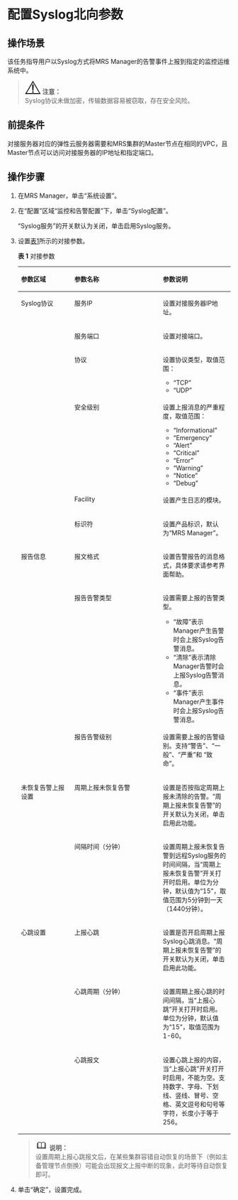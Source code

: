 # 配置Syslog北向参数<a name="ZH-CN_TOPIC_0035209606"></a>

## 操作场景<a name="section2203633518343"></a>

该任务指导用户以Syslog方式将MRS Manager的告警事件上报到指定的监控运维系统中。

>![](public_sys-resources/icon-notice.gif) **注意：**   
>Syslog协议未做加密，传输数据容易被窃取，存在安全风险。  

## 前提条件<a name="section36395386183434"></a>

对接服务器对应的弹性云服务器需要和MRS集群的Master节点在相同的VPC，且Master节点可以访问对接服务器的IP地址和指定端口。

## 操作步骤<a name="section58423188183440"></a>

1.  在MRS Manager，单击“系统设置”。
2.  在“配置”区域“监控和告警配置”下，单击“Syslog配置”。

    “Syslog服务”的开关默认为关闭，单击启用Syslog服务。

3.  设置[表1](#table27202707183556)所示的对接参数。

    **表 1**  对接参数

    <a name="table27202707183556"></a>
    <table><thead align="left"><tr id="row47060330183556"><th class="cellrowborder" valign="top" width="25.06250625062506%" id="mcps1.2.4.1.1"><p id="p14351306183556"><a name="p14351306183556"></a><a name="p14351306183556"></a><strong id="b20231298183759"><a name="b20231298183759"></a><a name="b20231298183759"></a>参数区域</strong></p>
    </th>
    <th class="cellrowborder" valign="top" width="41.6041604160416%" id="mcps1.2.4.1.2"><p id="p21605148183556"><a name="p21605148183556"></a><a name="p21605148183556"></a><strong id="b28122452183759"><a name="b28122452183759"></a><a name="b28122452183759"></a>参数名称</strong></p>
    </th>
    <th class="cellrowborder" valign="top" width="33.33333333333333%" id="mcps1.2.4.1.3"><p id="p5186587183556"><a name="p5186587183556"></a><a name="p5186587183556"></a><strong id="b63326163183759"><a name="b63326163183759"></a><a name="b63326163183759"></a>参数说明</strong></p>
    </th>
    </tr>
    </thead>
    <tbody><tr id="row46679286183556"><td class="cellrowborder" rowspan="6" valign="top" width="25.06250625062506%" headers="mcps1.2.4.1.1 "><p id="p50057990183715"><a name="p50057990183715"></a><a name="p50057990183715"></a>Syslog协议</p>
    </td>
    <td class="cellrowborder" valign="top" width="41.6041604160416%" headers="mcps1.2.4.1.2 "><p id="p725082518366"><a name="p725082518366"></a><a name="p725082518366"></a>服务IP</p>
    </td>
    <td class="cellrowborder" valign="top" width="33.33333333333333%" headers="mcps1.2.4.1.3 "><p id="p5044598018366"><a name="p5044598018366"></a><a name="p5044598018366"></a>设置对接服务器IP地址。</p>
    </td>
    </tr>
    <tr id="row29064819183556"><td class="cellrowborder" valign="top" headers="mcps1.2.4.1.1 "><p id="p6657098418366"><a name="p6657098418366"></a><a name="p6657098418366"></a>服务端口</p>
    </td>
    <td class="cellrowborder" valign="top" headers="mcps1.2.4.1.2 "><p id="p2354060618366"><a name="p2354060618366"></a><a name="p2354060618366"></a>设置对接端口。</p>
    </td>
    </tr>
    <tr id="row49691024183556"><td class="cellrowborder" valign="top" headers="mcps1.2.4.1.1 "><p id="p7949112183556"><a name="p7949112183556"></a><a name="p7949112183556"></a>协议</p>
    </td>
    <td class="cellrowborder" valign="top" headers="mcps1.2.4.1.2 "><p id="p39898345183556"><a name="p39898345183556"></a><a name="p39898345183556"></a>设置协议类型，取值范围：</p>
    <a name="ul34893161183618"></a><a name="ul34893161183618"></a><ul id="ul34893161183618"><li><span class="parmvalue" id="parmvalue29139435153342"><a name="parmvalue29139435153342"></a><a name="parmvalue29139435153342"></a>“TCP”</span></li><li><span class="parmvalue" id="parmvalue35394249153344"><a name="parmvalue35394249153344"></a><a name="parmvalue35394249153344"></a>“UDP”</span></li></ul>
    </td>
    </tr>
    <tr id="row23540789183556"><td class="cellrowborder" valign="top" headers="mcps1.2.4.1.1 "><p id="p33624883183556"><a name="p33624883183556"></a><a name="p33624883183556"></a>安全级别</p>
    </td>
    <td class="cellrowborder" valign="top" headers="mcps1.2.4.1.2 "><p id="p12333865183623"><a name="p12333865183623"></a><a name="p12333865183623"></a>设置上报消息的严重程度，取值范围：</p>
    <a name="ul31709965183626"></a><a name="ul31709965183626"></a><ul id="ul31709965183626"><li><span class="parmvalue" id="parmvalue56757637153346"><a name="parmvalue56757637153346"></a><a name="parmvalue56757637153346"></a>“Informational”</span></li><li><span class="parmvalue" id="parmvalue56740577153347"><a name="parmvalue56740577153347"></a><a name="parmvalue56740577153347"></a>“Emergency”</span></li><li><span class="parmvalue" id="parmvalue45090428153349"><a name="parmvalue45090428153349"></a><a name="parmvalue45090428153349"></a>“Alert”</span></li><li><span class="parmvalue" id="parmvalue302693153352"><a name="parmvalue302693153352"></a><a name="parmvalue302693153352"></a>“Critical”</span></li><li><span class="parmvalue" id="parmvalue23215426153359"><a name="parmvalue23215426153359"></a><a name="parmvalue23215426153359"></a>“Error”</span></li><li><span class="parmvalue" id="parmvalue4727945015341"><a name="parmvalue4727945015341"></a><a name="parmvalue4727945015341"></a>“Warning”</span></li><li><span class="parmvalue" id="parmvalue5878855515343"><a name="parmvalue5878855515343"></a><a name="parmvalue5878855515343"></a>“Notice”</span></li><li><span class="parmvalue" id="parmvalue1493165215345"><a name="parmvalue1493165215345"></a><a name="parmvalue1493165215345"></a>“Debug”</span></li></ul>
    </td>
    </tr>
    <tr id="row17804690183556"><td class="cellrowborder" valign="top" headers="mcps1.2.4.1.1 "><p id="p18796795183644"><a name="p18796795183644"></a><a name="p18796795183644"></a>Facility</p>
    </td>
    <td class="cellrowborder" valign="top" headers="mcps1.2.4.1.2 "><p id="p46145461183644"><a name="p46145461183644"></a><a name="p46145461183644"></a>设置产生日志的模块。</p>
    </td>
    </tr>
    <tr id="row19573745183642"><td class="cellrowborder" valign="top" headers="mcps1.2.4.1.1 "><p id="p18500810183644"><a name="p18500810183644"></a><a name="p18500810183644"></a>标识符</p>
    </td>
    <td class="cellrowborder" valign="top" headers="mcps1.2.4.1.2 "><p id="p22170612183644"><a name="p22170612183644"></a><a name="p22170612183644"></a>设置产品标识，默认为“MRS Manager”。</p>
    </td>
    </tr>
    <tr id="row23164398183655"><td class="cellrowborder" rowspan="3" valign="top" width="25.06250625062506%" headers="mcps1.2.4.1.1 "><p id="p60367007183655"><a name="p60367007183655"></a><a name="p60367007183655"></a>报告信息</p>
    </td>
    <td class="cellrowborder" valign="top" width="41.6041604160416%" headers="mcps1.2.4.1.2 "><p id="p57889435183655"><a name="p57889435183655"></a><a name="p57889435183655"></a>报文格式</p>
    </td>
    <td class="cellrowborder" valign="top" width="33.33333333333333%" headers="mcps1.2.4.1.3 "><p id="p58532626183655"><a name="p58532626183655"></a><a name="p58532626183655"></a>设置告警报告的消息格式，具体要求请参考界面帮助。</p>
    </td>
    </tr>
    <tr id="row24943443183655"><td class="cellrowborder" valign="top" headers="mcps1.2.4.1.1 "><p id="p56156262183655"><a name="p56156262183655"></a><a name="p56156262183655"></a>报告告警类型</p>
    </td>
    <td class="cellrowborder" valign="top" headers="mcps1.2.4.1.2 "><p id="p52363348183655"><a name="p52363348183655"></a><a name="p52363348183655"></a>设置需要上报的告警类型。</p>
    <a name="ul5247844153723"></a><a name="ul5247844153723"></a><ul id="ul5247844153723"><li><span class="parmvalue" id="parmvalue22422197153723"><a name="parmvalue22422197153723"></a><a name="parmvalue22422197153723"></a>“故障”</span>表示Manager产生告警时会上报Syslog告警消息。</li><li><span class="parmvalue" id="parmvalue4258700153723"><a name="parmvalue4258700153723"></a><a name="parmvalue4258700153723"></a>“清除”</span>表示清除Manager告警时会上报Syslog告警消息。</li><li><span class="parmvalue" id="parmvalue9410382153723"><a name="parmvalue9410382153723"></a><a name="parmvalue9410382153723"></a>“事件”</span>表示Manager产生事件时会上报Syslog告警消息。</li></ul>
    </td>
    </tr>
    <tr id="row17684574183655"><td class="cellrowborder" valign="top" headers="mcps1.2.4.1.1 "><p id="p55045998183655"><a name="p55045998183655"></a><a name="p55045998183655"></a>报告告警级别</p>
    </td>
    <td class="cellrowborder" valign="top" headers="mcps1.2.4.1.2 "><p id="p29540844183655"><a name="p29540844183655"></a><a name="p29540844183655"></a>设置需要上报的告警级别。支持<span class="parmvalue" id="parmvalue865160416104"><a name="parmvalue865160416104"></a><a name="parmvalue865160416104"></a>“警告”</span>、<span class="parmvalue" id="parmvalue2969128516104"><a name="parmvalue2969128516104"></a><a name="parmvalue2969128516104"></a>“一般”</span>、<span class="parmvalue" id="parmvalue5618387916104"><a name="parmvalue5618387916104"></a><a name="parmvalue5618387916104"></a>“严重”</span>和&nbsp;<span class="parmvalue" id="parmvalue5460033716104"><a name="parmvalue5460033716104"></a><a name="parmvalue5460033716104"></a>“致命”</span>。</p>
    </td>
    </tr>
    <tr id="row2785453918375"><td class="cellrowborder" rowspan="2" valign="top" width="25.06250625062506%" headers="mcps1.2.4.1.1 "><p id="p594299018375"><a name="p594299018375"></a><a name="p594299018375"></a>未恢复告警上报设置</p>
    </td>
    <td class="cellrowborder" valign="top" width="41.6041604160416%" headers="mcps1.2.4.1.2 "><p id="p1162016618375"><a name="p1162016618375"></a><a name="p1162016618375"></a>周期上报未恢复告警</p>
    </td>
    <td class="cellrowborder" valign="top" width="33.33333333333333%" headers="mcps1.2.4.1.3 "><p id="p170936618375"><a name="p170936618375"></a><a name="p170936618375"></a>设置是否按指定周期上报未清除的告警。“周期上报未恢复告警”的开关默认为关闭，单击启用此功能。</p>
    </td>
    </tr>
    <tr id="row309494818375"><td class="cellrowborder" valign="top" headers="mcps1.2.4.1.1 "><p id="p3816870718375"><a name="p3816870718375"></a><a name="p3816870718375"></a>间隔时间（分钟）</p>
    </td>
    <td class="cellrowborder" valign="top" headers="mcps1.2.4.1.2 "><p id="p465757618375"><a name="p465757618375"></a><a name="p465757618375"></a>设置周期上报未恢复告警到远程Syslog服务的时间间隔，当“周期上报未恢复告警”开关打开时启用。单位为分钟，默认值为“15”，取值范围为5分钟到一天（1440分钟）。</p>
    </td>
    </tr>
    <tr id="row57559907103132"><td class="cellrowborder" rowspan="3" valign="top" width="25.06250625062506%" headers="mcps1.2.4.1.1 "><p id="p43130437103143"><a name="p43130437103143"></a><a name="p43130437103143"></a>心跳设置</p>
    </td>
    <td class="cellrowborder" valign="top" width="41.6041604160416%" headers="mcps1.2.4.1.2 "><p id="p28973752103132"><a name="p28973752103132"></a><a name="p28973752103132"></a>上报心跳</p>
    </td>
    <td class="cellrowborder" valign="top" width="33.33333333333333%" headers="mcps1.2.4.1.3 "><p id="p65172541103132"><a name="p65172541103132"></a><a name="p65172541103132"></a>设置是否开启周期上报Syslog心跳消息。“周期上报未恢复告警”的开关默认为关闭，单击启用此功能。</p>
    </td>
    </tr>
    <tr id="row11696325103136"><td class="cellrowborder" valign="top" headers="mcps1.2.4.1.1 "><p id="p34159861103136"><a name="p34159861103136"></a><a name="p34159861103136"></a>心跳周期（分钟）</p>
    </td>
    <td class="cellrowborder" valign="top" headers="mcps1.2.4.1.2 "><p id="p15485339103136"><a name="p15485339103136"></a><a name="p15485339103136"></a>设置周期上报心跳的时间间隔，当“上报心跳”开关打开时启用。单位为分钟，默认值为“15”，取值范围为1-60。</p>
    </td>
    </tr>
    <tr id="row7390342103140"><td class="cellrowborder" valign="top" headers="mcps1.2.4.1.1 "><p id="p35436937103140"><a name="p35436937103140"></a><a name="p35436937103140"></a>心跳报文</p>
    </td>
    <td class="cellrowborder" valign="top" headers="mcps1.2.4.1.2 "><p id="p51819629103140"><a name="p51819629103140"></a><a name="p51819629103140"></a>设置心跳上报的内容，当“上报心跳”开关打开时启用，不能为空。支持数字、字母、下划线、竖线、冒号、空格、英文逗号和句号等字符，长度小于等于256。</p>
    </td>
    </tr>
    </tbody>
    </table>

    >![](public_sys-resources/icon-note.gif) **说明：**   
    >设置周期上报心跳报文后，在某些集群容错自动恢复的场景下（例如主备管理节点倒换）可能会出现报文上报中断的现象，此时等待自动恢复即可。  

4.  单击“确定”，设置完成。


